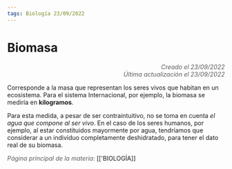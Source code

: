 ```yaml
---
tags: Biología 23/09/2022
---
```


# Biomasa
<div style="text-align: right; opacity: 0.7; font-style: italic;">Creado el 23/09/2022</div>
<div style="text-align: right; opacity: 0.7; font-style: italic;">Última actualización el 23/09/2022</div>


Corresponde a la masa que representan los seres vivos que habitan en un ecosistema. Para el sistema Internacional, por ejemplo, la biomasa se mediría en **kilogramos**.

Para esta medida, a pesar de ser contraintuitivo, no se toma en cuenta *el agua que compone al ser vivo*. En el caso de los seres humanos, por ejemplo, al estar constituidos mayormente por agua, tendríamos que considerar a un individuo completamente deshidratado, para tener el dato real de su biomasa.

<span style="opacity: 0.7; font-style: italic;">Página principal de la materia:</span> [['BIOLOGÍA]]